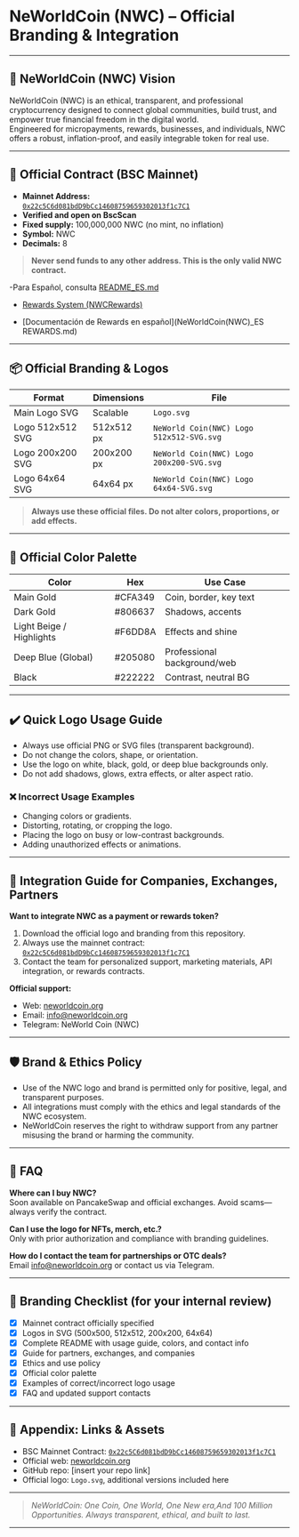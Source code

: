 # NeWorldCoin (NWC) – Official Branding & Integration

---

## 🚀 NeWorldCoin (NWC) Vision

NeWorldCoin (NWC) is an ethical, transparent, and professional cryptocurrency designed to connect global communities, build trust, and empower true financial freedom in the digital world.  
Engineered for micropayments, rewards, businesses, and individuals, NWC offers a robust, inflation-proof, and easily integrable token for real use.

---

## 🏦 Official Contract (BSC Mainnet)

- **Mainnet Address:**  
  [`0x22c5C6d081bdD9bCc14608759659302013f1c7C1`](https://bscscan.com/address/0x22c5C6d081bdD9bCc14608759659302013f1c7C1)
- **Verified and open on BscScan**
- **Fixed supply:** 100,000,000 NWC (no mint, no inflation)
- **Symbol:** NWC
- **Decimals:** 8

> **Never send funds to any other address. This is the only valid NWC contract.**

-Para Español, consulta [README_ES.md](README_ES.md)

- [Rewards System (NWCRewards)](NeWorldCoin(NWC)-REWARDS.md)

- [Documentación de Rewards en español](NeWorldCoin(NWC)_ES REWARDS.md)


---

## 📦 Official Branding & Logos

| Format             | Dimensions   | File                                       |
|--------------------|-------------|---------------------------------------------|
| Main Logo SVG      | Scalable    | `Logo.svg`                                  |
| Logo 512x512 SVG   | 512x512 px  | `NeWorld Coin(NWC) Logo 512x512-SVG.svg`    |
| Logo 200x200 SVG   | 200x200 px  | `NeWorld Coin(NWC) Logo 200x200-SVG.svg`    |
| Logo 64x64 SVG     | 64x64 px    | `NeWorld Coin(NWC) Logo 64x64-SVG.svg`      |

> **Always use these official files. Do not alter colors, proportions, or add effects.**

---

## 🎨 Official Color Palette

| Color                   | Hex      | Use Case                    |
|-------------------------|----------|-----------------------------|
| Main Gold               | #CFA349  | Coin, border, key text      |
| Dark Gold               | #806637  | Shadows, accents            |
| Light Beige / Highlights| #F6DD8A  | Effects and shine           |
| Deep Blue (Global)      | #205080  | Professional background/web |
| Black                   | #222222  | Contrast, neutral BG        |

---

## ✔️ Quick Logo Usage Guide

- Always use official PNG or SVG files (transparent background).
- Do not change the colors, shape, or orientation.
- Use the logo on white, black, gold, or deep blue backgrounds only.
- Do not add shadows, glows, extra effects, or alter aspect ratio.

### ❌ Incorrect Usage Examples

- Changing colors or gradients.
- Distorting, rotating, or cropping the logo.
- Placing the logo on busy or low-contrast backgrounds.
- Adding unauthorized effects or animations.

---

## 💼 Integration Guide for Companies, Exchanges, Partners

**Want to integrate NWC as a payment or rewards token?**

1. Download the official logo and branding from this repository.
2. Always use the mainnet contract:  
   [`0x22c5C6d081bdD9bCc14608759659302013f1c7C1`](https://bscscan.com/address/0x22c5C6d081bdD9bCc14608759659302013f1c7C1)
3. Contact the team for personalized support, marketing materials, API integration, or rewards contracts.

**Official support:**  
- Web: [neworldcoin.org](https://neworldcoin.org)
- Email: info@neworldcoin.org  
- Telegram: NeWorld Coin (NWC)

---

## 🛡️ Brand & Ethics Policy

- Use of the NWC logo and brand is permitted only for positive, legal, and transparent purposes.
- All integrations must comply with the ethics and legal standards of the NWC ecosystem.
- NeWorldCoin reserves the right to withdraw support from any partner misusing the brand or harming the community.

---

## 📝 FAQ

**Where can I buy NWC?**  
Soon available on PancakeSwap and official exchanges. Avoid scams—always verify the contract.

**Can I use the logo for NFTs, merch, etc.?**  
Only with prior authorization and compliance with branding guidelines.

**How do I contact the team for partnerships or OTC deals?**  
Email info@neworldcoin.org or contact us via Telegram.

---

## 🚩 Branding Checklist (for your internal review)

- [x] Mainnet contract officially specified
- [x] Logos in SVG (500x500, 512x512, 200x200, 64x64)
- [x] Complete README with usage guide, colors, and contact info
- [x] Guide for partners, exchanges, and companies
- [x] Ethics and use policy
- [x] Official color palette
- [x] Examples of correct/incorrect logo usage
- [x] FAQ and updated support contacts

---

## 📂 Appendix: Links & Assets

- BSC Mainnet Contract: [`0x22c5C6d081bdD9bCc14608759659302013f1c7C1`](https://bscscan.com/address/0x22c5C6d081bdD9bCc14608759659302013f1c7C1)
- Official web: [neworldcoin.org](https://neworldcoin.org)
- GitHub repo: [insert your repo link]
- Official logo: `Logo.svg`, additional versions included here

---

> _NeWorldCoin: One Coin, One World, One New era,And 100 Million Opportunities. 
> Always transparent, ethical, and built to last._

---



